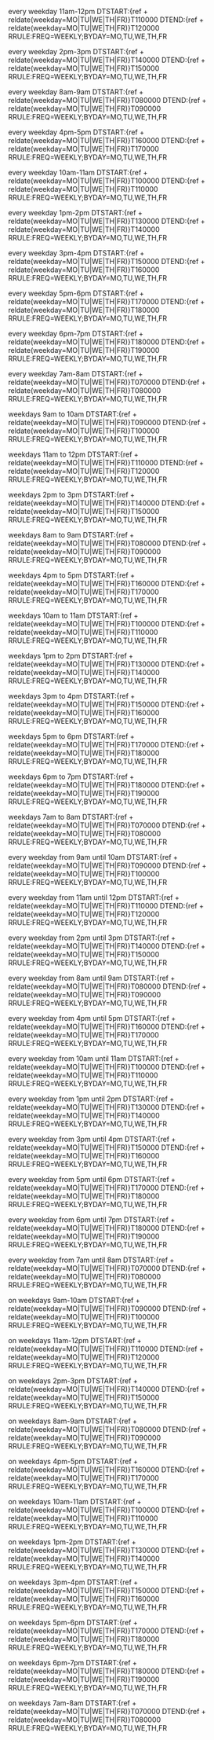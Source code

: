 every weekday 11am-12pm
DTSTART:{ref + reldate(weekday=MO|TU|WE|TH|FR)}T110000
DTEND:{ref + reldate(weekday=MO|TU|WE|TH|FR)}T120000
RRULE:FREQ=WEEKLY;BYDAY=MO,TU,WE,TH,FR

every weekday 2pm-3pm
DTSTART:{ref + reldate(weekday=MO|TU|WE|TH|FR)}T140000
DTEND:{ref + reldate(weekday=MO|TU|WE|TH|FR)}T150000
RRULE:FREQ=WEEKLY;BYDAY=MO,TU,WE,TH,FR

every weekday 8am-9am
DTSTART:{ref + reldate(weekday=MO|TU|WE|TH|FR)}T080000
DTEND:{ref + reldate(weekday=MO|TU|WE|TH|FR)}T090000
RRULE:FREQ=WEEKLY;BYDAY=MO,TU,WE,TH,FR

every weekday 4pm-5pm
DTSTART:{ref + reldate(weekday=MO|TU|WE|TH|FR)}T160000
DTEND:{ref + reldate(weekday=MO|TU|WE|TH|FR)}T170000
RRULE:FREQ=WEEKLY;BYDAY=MO,TU,WE,TH,FR

every weekday 10am-11am
DTSTART:{ref + reldate(weekday=MO|TU|WE|TH|FR)}T100000
DTEND:{ref + reldate(weekday=MO|TU|WE|TH|FR)}T110000
RRULE:FREQ=WEEKLY;BYDAY=MO,TU,WE,TH,FR

every weekday 1pm-2pm
DTSTART:{ref + reldate(weekday=MO|TU|WE|TH|FR)}T130000
DTEND:{ref + reldate(weekday=MO|TU|WE|TH|FR)}T140000
RRULE:FREQ=WEEKLY;BYDAY=MO,TU,WE,TH,FR

every weekday 3pm-4pm
DTSTART:{ref + reldate(weekday=MO|TU|WE|TH|FR)}T150000
DTEND:{ref + reldate(weekday=MO|TU|WE|TH|FR)}T160000
RRULE:FREQ=WEEKLY;BYDAY=MO,TU,WE,TH,FR

every weekday 5pm-6pm
DTSTART:{ref + reldate(weekday=MO|TU|WE|TH|FR)}T170000
DTEND:{ref + reldate(weekday=MO|TU|WE|TH|FR)}T180000
RRULE:FREQ=WEEKLY;BYDAY=MO,TU,WE,TH,FR

every weekday 6pm-7pm
DTSTART:{ref + reldate(weekday=MO|TU|WE|TH|FR)}T180000
DTEND:{ref + reldate(weekday=MO|TU|WE|TH|FR)}T190000
RRULE:FREQ=WEEKLY;BYDAY=MO,TU,WE,TH,FR

every weekday 7am-8am
DTSTART:{ref + reldate(weekday=MO|TU|WE|TH|FR)}T070000
DTEND:{ref + reldate(weekday=MO|TU|WE|TH|FR)}T080000
RRULE:FREQ=WEEKLY;BYDAY=MO,TU,WE,TH,FR

weekdays 9am to 10am
DTSTART:{ref + reldate(weekday=MO|TU|WE|TH|FR)}T090000
DTEND:{ref + reldate(weekday=MO|TU|WE|TH|FR)}T100000
RRULE:FREQ=WEEKLY;BYDAY=MO,TU,WE,TH,FR

weekdays 11am to 12pm
DTSTART:{ref + reldate(weekday=MO|TU|WE|TH|FR)}T110000
DTEND:{ref + reldate(weekday=MO|TU|WE|TH|FR)}T120000
RRULE:FREQ=WEEKLY;BYDAY=MO,TU,WE,TH,FR

weekdays 2pm to 3pm
DTSTART:{ref + reldate(weekday=MO|TU|WE|TH|FR)}T140000
DTEND:{ref + reldate(weekday=MO|TU|WE|TH|FR)}T150000
RRULE:FREQ=WEEKLY;BYDAY=MO,TU,WE,TH,FR

weekdays 8am to 9am
DTSTART:{ref + reldate(weekday=MO|TU|WE|TH|FR)}T080000
DTEND:{ref + reldate(weekday=MO|TU|WE|TH|FR)}T090000
RRULE:FREQ=WEEKLY;BYDAY=MO,TU,WE,TH,FR

weekdays 4pm to 5pm
DTSTART:{ref + reldate(weekday=MO|TU|WE|TH|FR)}T160000
DTEND:{ref + reldate(weekday=MO|TU|WE|TH|FR)}T170000
RRULE:FREQ=WEEKLY;BYDAY=MO,TU,WE,TH,FR

weekdays 10am to 11am
DTSTART:{ref + reldate(weekday=MO|TU|WE|TH|FR)}T100000
DTEND:{ref + reldate(weekday=MO|TU|WE|TH|FR)}T110000
RRULE:FREQ=WEEKLY;BYDAY=MO,TU,WE,TH,FR

weekdays 1pm to 2pm
DTSTART:{ref + reldate(weekday=MO|TU|WE|TH|FR)}T130000
DTEND:{ref + reldate(weekday=MO|TU|WE|TH|FR)}T140000
RRULE:FREQ=WEEKLY;BYDAY=MO,TU,WE,TH,FR

weekdays 3pm to 4pm
DTSTART:{ref + reldate(weekday=MO|TU|WE|TH|FR)}T150000
DTEND:{ref + reldate(weekday=MO|TU|WE|TH|FR)}T160000
RRULE:FREQ=WEEKLY;BYDAY=MO,TU,WE,TH,FR

weekdays 5pm to 6pm
DTSTART:{ref + reldate(weekday=MO|TU|WE|TH|FR)}T170000
DTEND:{ref + reldate(weekday=MO|TU|WE|TH|FR)}T180000
RRULE:FREQ=WEEKLY;BYDAY=MO,TU,WE,TH,FR

weekdays 6pm to 7pm
DTSTART:{ref + reldate(weekday=MO|TU|WE|TH|FR)}T180000
DTEND:{ref + reldate(weekday=MO|TU|WE|TH|FR)}T190000
RRULE:FREQ=WEEKLY;BYDAY=MO,TU,WE,TH,FR

weekdays 7am to 8am
DTSTART:{ref + reldate(weekday=MO|TU|WE|TH|FR)}T070000
DTEND:{ref + reldate(weekday=MO|TU|WE|TH|FR)}T080000
RRULE:FREQ=WEEKLY;BYDAY=MO,TU,WE,TH,FR

every weekday from 9am until 10am
DTSTART:{ref + reldate(weekday=MO|TU|WE|TH|FR)}T090000
DTEND:{ref + reldate(weekday=MO|TU|WE|TH|FR)}T100000
RRULE:FREQ=WEEKLY;BYDAY=MO,TU,WE,TH,FR

every weekday from 11am until 12pm
DTSTART:{ref + reldate(weekday=MO|TU|WE|TH|FR)}T110000
DTEND:{ref + reldate(weekday=MO|TU|WE|TH|FR)}T120000
RRULE:FREQ=WEEKLY;BYDAY=MO,TU,WE,TH,FR

every weekday from 2pm until 3pm
DTSTART:{ref + reldate(weekday=MO|TU|WE|TH|FR)}T140000
DTEND:{ref + reldate(weekday=MO|TU|WE|TH|FR)}T150000
RRULE:FREQ=WEEKLY;BYDAY=MO,TU,WE,TH,FR

every weekday from 8am until 9am
DTSTART:{ref + reldate(weekday=MO|TU|WE|TH|FR)}T080000
DTEND:{ref + reldate(weekday=MO|TU|WE|TH|FR)}T090000
RRULE:FREQ=WEEKLY;BYDAY=MO,TU,WE,TH,FR

every weekday from 4pm until 5pm
DTSTART:{ref + reldate(weekday=MO|TU|WE|TH|FR)}T160000
DTEND:{ref + reldate(weekday=MO|TU|WE|TH|FR)}T170000
RRULE:FREQ=WEEKLY;BYDAY=MO,TU,WE,TH,FR

every weekday from 10am until 11am
DTSTART:{ref + reldate(weekday=MO|TU|WE|TH|FR)}T100000
DTEND:{ref + reldate(weekday=MO|TU|WE|TH|FR)}T110000
RRULE:FREQ=WEEKLY;BYDAY=MO,TU,WE,TH,FR

every weekday from 1pm until 2pm
DTSTART:{ref + reldate(weekday=MO|TU|WE|TH|FR)}T130000
DTEND:{ref + reldate(weekday=MO|TU|WE|TH|FR)}T140000
RRULE:FREQ=WEEKLY;BYDAY=MO,TU,WE,TH,FR

every weekday from 3pm until 4pm
DTSTART:{ref + reldate(weekday=MO|TU|WE|TH|FR)}T150000
DTEND:{ref + reldate(weekday=MO|TU|WE|TH|FR)}T160000
RRULE:FREQ=WEEKLY;BYDAY=MO,TU,WE,TH,FR

every weekday from 5pm until 6pm
DTSTART:{ref + reldate(weekday=MO|TU|WE|TH|FR)}T170000
DTEND:{ref + reldate(weekday=MO|TU|WE|TH|FR)}T180000
RRULE:FREQ=WEEKLY;BYDAY=MO,TU,WE,TH,FR

every weekday from 6pm until 7pm
DTSTART:{ref + reldate(weekday=MO|TU|WE|TH|FR)}T180000
DTEND:{ref + reldate(weekday=MO|TU|WE|TH|FR)}T190000
RRULE:FREQ=WEEKLY;BYDAY=MO,TU,WE,TH,FR

every weekday from 7am until 8am
DTSTART:{ref + reldate(weekday=MO|TU|WE|TH|FR)}T070000
DTEND:{ref + reldate(weekday=MO|TU|WE|TH|FR)}T080000
RRULE:FREQ=WEEKLY;BYDAY=MO,TU,WE,TH,FR

on weekdays 9am-10am
DTSTART:{ref + reldate(weekday=MO|TU|WE|TH|FR)}T090000
DTEND:{ref + reldate(weekday=MO|TU|WE|TH|FR)}T100000
RRULE:FREQ=WEEKLY;BYDAY=MO,TU,WE,TH,FR

on weekdays 11am-12pm
DTSTART:{ref + reldate(weekday=MO|TU|WE|TH|FR)}T110000
DTEND:{ref + reldate(weekday=MO|TU|WE|TH|FR)}T120000
RRULE:FREQ=WEEKLY;BYDAY=MO,TU,WE,TH,FR

on weekdays 2pm-3pm
DTSTART:{ref + reldate(weekday=MO|TU|WE|TH|FR)}T140000
DTEND:{ref + reldate(weekday=MO|TU|WE|TH|FR)}T150000
RRULE:FREQ=WEEKLY;BYDAY=MO,TU,WE,TH,FR

on weekdays 8am-9am
DTSTART:{ref + reldate(weekday=MO|TU|WE|TH|FR)}T080000
DTEND:{ref + reldate(weekday=MO|TU|WE|TH|FR)}T090000
RRULE:FREQ=WEEKLY;BYDAY=MO,TU,WE,TH,FR

on weekdays 4pm-5pm
DTSTART:{ref + reldate(weekday=MO|TU|WE|TH|FR)}T160000
DTEND:{ref + reldate(weekday=MO|TU|WE|TH|FR)}T170000
RRULE:FREQ=WEEKLY;BYDAY=MO,TU,WE,TH,FR

on weekdays 10am-11am
DTSTART:{ref + reldate(weekday=MO|TU|WE|TH|FR)}T100000
DTEND:{ref + reldate(weekday=MO|TU|WE|TH|FR)}T110000
RRULE:FREQ=WEEKLY;BYDAY=MO,TU,WE,TH,FR

on weekdays 1pm-2pm
DTSTART:{ref + reldate(weekday=MO|TU|WE|TH|FR)}T130000
DTEND:{ref + reldate(weekday=MO|TU|WE|TH|FR)}T140000
RRULE:FREQ=WEEKLY;BYDAY=MO,TU,WE,TH,FR

on weekdays 3pm-4pm
DTSTART:{ref + reldate(weekday=MO|TU|WE|TH|FR)}T150000
DTEND:{ref + reldate(weekday=MO|TU|WE|TH|FR)}T160000
RRULE:FREQ=WEEKLY;BYDAY=MO,TU,WE,TH,FR

on weekdays 5pm-6pm
DTSTART:{ref + reldate(weekday=MO|TU|WE|TH|FR)}T170000
DTEND:{ref + reldate(weekday=MO|TU|WE|TH|FR)}T180000
RRULE:FREQ=WEEKLY;BYDAY=MO,TU,WE,TH,FR

on weekdays 6pm-7pm
DTSTART:{ref + reldate(weekday=MO|TU|WE|TH|FR)}T180000
DTEND:{ref + reldate(weekday=MO|TU|WE|TH|FR)}T190000
RRULE:FREQ=WEEKLY;BYDAY=MO,TU,WE,TH,FR

on weekdays 7am-8am
DTSTART:{ref + reldate(weekday=MO|TU|WE|TH|FR)}T070000
DTEND:{ref + reldate(weekday=MO|TU|WE|TH|FR)}T080000
RRULE:FREQ=WEEKLY;BYDAY=MO,TU,WE,TH,FR